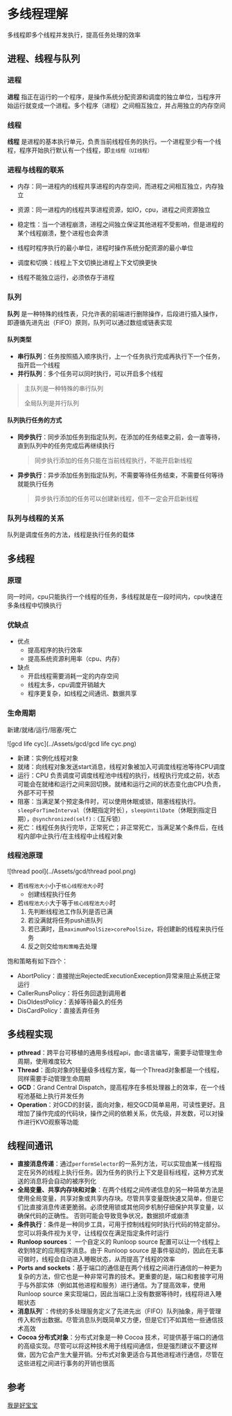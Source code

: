 # 多线程理解

多线程即多个线程并发执行，提高任务处理的效率

## 进程、线程与队列

### 进程

**进程** 指正在运行的一个程序，是操作系统分配资源和调度的独立单位，当程序开始运行就变成一个进程。多个程序（进程）之间相互独立，并占用独立的内存空间

### 线程

**线程** 是进程的基本执行单元，负责当前线程任务的执行。一个进程至少有一个线程，程序开始执行默认有一个线程，即`主线程（UI线程）`

### 进程与线程的联系

- 内存：同一进程内的线程共享进程的内存空间，而进程之间相互独立，内存独立
- 资源：同一进程内的线程共享进程资源，如IO，cpu，进程之间资源独立
- 稳定性：当一个进程崩溃，进程之间独立保证其他进程不受影响，但是进程的某个线程崩溃，整个进程也会奔溃
- 线程时程序执行的最小单位，进程时操作系统分配资源的最小单位

- 调度和切换：线程上下文切换比进程上下文切换更快
- 线程不能独立运行，必须依存于进程

### 队列

**队列** 是一种特殊的线性表，只允许表的前端进行删除操作，后段进行插入操作，即遵循先进先出（FIFO）原则，队列可以通过数组或链表实现

#### 队列类型

- **串行队列**：任务按照插入顺序执行，上一个任务执行完成再执行下一个任务，指开启一个线程
- **并行队列**：多个任务可以同时执行，可以开启多个线程

> 主队列是一种特殊的串行队列
>
> 全局队列是并行队列

#### 队列执行任务的方式

- **同步执行**：同步添加任务到指定队列，在添加的任务结束之前，会一直等待，直到队列中的任务完成后再继续执行

  > 同步执行添加的任务只能在当前线程执行，不能开启新线程

- **异步执行**：异步添加任务到指定队列，不需要等待任务结束，不需要任何等待就能执行任务

  > 异步执行添加的任务可以创建新线程，但不一定会开启新线程

### 队列与线程的关系

队列是调度任务的方法，线程是执行任务的载体

## 多线程

### 原理

同一时间，cpu只能执行一个线程的任务，多线程就是在一段时间内，cpu快速在多条线程中切换执行

### 优缺点

- 优点
  - 提高程序的执行效率
  - 提高系统资源利用率（cpu、内存）
- 缺点
  - 开启线程需要消耗一定的内存空间
  - 线程太多，cpu调度开销越大
  - 程序更复杂，如线程之间通讯、数据共享

### 生命周期

新建/就绪/运行/阻塞/死亡

![gcd life cyc](../Assets/gcd/gcd life cyc.png)

- 新建：实例化线程对象
- 就绪：向线程对象发送start消息，线程对象被加入可调度线程池等待CPU调度
- 运行：CPU 负责调度可调度线程池中线程的执行，线程执行完成之前，状态可能会在就绪和运行之间来回切换。就绪和运行之间的状态变化由CPU负责，外部不可干预
- 阻塞：当满足某个预定条件时，可以使用休眠或锁，阻塞线程执行。`sleepForTimeInterval`（休眠指定时长），`sleepUntilDate`（休眠到指定日期），`@synchronized(self)：`（互斥锁）
- 死亡：线程任务执行完毕，正常死亡；非正常死亡，当满足某个条件后，在线程内部中止执行/在主线程中止线程对象

### 线程池原理

![thread pool](../Assets/gcd/thread pool.png)

- 若`线程池大小`小于`核心线程池大小`时
  - 创建线程执行任务
- 若`线程池大小`大于等于`核心线程池大小`时
  1. 先判断线程池工作队列是否已满
  2. 若没满就将任务push进队列
  3. 若已满时，且`maximumPoolSize>corePoolSize`，将创建新的线程来执行任务
  4. 反之则交给`饱和策略`去处理

饱和策略有如下四个：

- AbortPolicy：直接抛出RejectedExecutionExeception异常来阻止系统正常运行
- CallerRunsPolicy：将任务回退到调用者
- DisOldestPolicy：丢掉等待最久的任务
- DisCardPolicy：直接丢弃任务

## 多线程实现

- **pthread**：跨平台可移植的通用多线程api，由c语言编写，需要手动管理生命周期，使用难度较大
- **Thread**：面向对象的轻量级多线程方案，每一个Thread对象都是一个线程，同样需要手动管理生命周期
- **GCD**：Grand Central Dispatch，提高程序在多核处理器上的效率，在一个线程池基础上执行并发任务
- **Operation**：对GCD的封装，面向对象，相交GCD简单易用，可读性更好。且增加了操作完成的代码块，操作之间的依赖关系，优先级，并发数，可以对操作进行KVO观察等功能

## 线程间通讯

- **直接消息传递**：通过`performSelector`的一系列方法，可以实现由某一线程指定在另外的线程上执行任务。因为任务的执行上下文是目标线程，这种方式发送的消息将会自动的被序列化
- **全局变量、共享内存块和对象**：在两个线程之间传递信息的另一种简单方法是使用全局变量，共享对象或共享内存块。尽管共享变量既快速又简单，但是它们比直接消息传递更脆弱。必须使用锁或其他同步机制仔细保护共享变量，以确保代码的正确性。 否则可能会导致竞争状况，数据损坏或崩溃
- **条件执行**：条件是一种同步工具，可用于控制线程何时执行代码的特定部分。您可以将条件视为关守，让线程仅在满足指定条件时运行
- **Runloop sources**： 一个自定义的 Runloop source 配置可以让一个线程上收到特定的应用程序消息。由于 Runloop source 是事件驱动的，因此在无事可做时，线程会自动进入睡眠状态，从而提高了线程的效率
- **Ports and sockets**：基于端口的通信是在两个线程之间进行通信的一种更为复杂的方法，但它也是一种非常可靠的技术。更重要的是，端口和套接字可用于与外部实体（例如其他进程和服务）进行通信。为了提高效率，使用 Runloop source 来实现端口，因此当端口上没有数据等待时，线程将进入睡眠状态
- **消息队列`**：传统的多处理服务定义了先进先出（FIFO）队列抽象，用于管理传入和传出数据。尽管消息队列既简单又方便，但是它们不如其他一些通信技术高效
- **Cocoa 分布式对象**：分布式对象是一种 Cocoa 技术，可提供基于端口的通信的高级实现。尽管可以将这种技术用于线程间通信，但是强烈建议不要这样做，因为它会产生大量开销。分布式对象更适合与其他进程进行通信，尽管在这些进程之间进行事务的开销也很高

## 参考

[我是好宝宝](https://juejin.cn/post/6844904121468715015)

